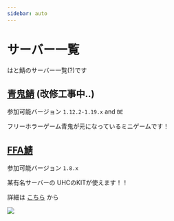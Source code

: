 ```yaml
---
sidebar: auto
---
```


# サーバー一覧

はと鯖のサーバー一覧(?)です

## [青鬼鯖](/server/aooni.html) (改修工事中..)

参加可能バージョン `1.12.2-1.19.x` and `BE`

フリーホラーゲーム青鬼が元になっているミニゲームです！

## [FFA鯖](/server/ffa.html)

参加可能バージョン `1.8.x`

某有名サーバーの
UHCのKITが使えます！！

詳細は [こちら](/server/ffa.html) から

![](https://cdn.discordapp.com/attachments/397315421578985493/878906775393419314/unknown.png)